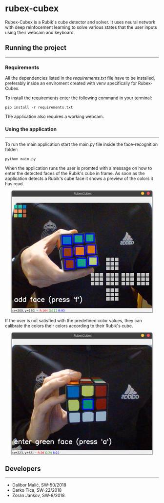 # rubex-cubex
Rubex-Cubex is a Rubik's cube detector and solver. It uses neural network with deep reinfocement learning to solve various states that the user inputs using their webcam and keyboard.
## Running the project
---
### Requirements
All the dependencies listed in the <em>requirements.txt</em> file have to be installed, preferably inside an enviroment created with venv specifically for Rubex-Cubex. <br>

To install the requirements enter the following command in your terminal:
<br>
```console
pip install -r requirements.txt
``` 
The application also requires a working webcam. 

### Using the application
---
To run the main application start the main.py file inside the face-recognition folder:
```console
python main.py
```
When the application runs the user is promted with a message on how to enter the detected faces of the Rubik's cube in frame. As soon as the application detects a Rubik's cube face it shows a preview of the colors it has read.

<p align="center">
<img src="images/faces.png" width="" height="400">
</p>

If the user is not satisfied with the predefined color values, they can calibrate the colors their colors according to their Rubik's cube. 

<p align="center">
<img src="images/calibration.png" width="" height="400">
</p>

## Developers
---
-   Dalibor Malić, SW-50/2018
-   Darko Tica, SW-22/2018
-   Zoran Jankov, SW-8/2018

